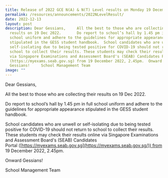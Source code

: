 ```yaml
---
title: Release of 2022 GCE N(A) & N(T) Level results on Monday 19 December 2022
permalink: /resources/announcements/2022NLevelResult/
date: 2022-12-13
layout: post
description: Dear Gessians,     All the best to those who are collecting their
  results on 19 Dec 2022.       Do report to school’s hall by 1.45 pm in full
  school uniform and adhere to the guidelines for appropriate appearance
  stipulated in the GESS student handbook.  School candidates who are unwell or
  self-isolating due to being tested positive for COVID-19 should not return to
  school to collect their results. These students may check their results online
  via Singapore Examinations and Assessment Board's (SEAB) Candidates Portal
  (https://myexams.seab.gov.sg) from 19 December 2022, 2.45pm.  Onward
  Gessians!     School Management Team
image: ""
---
```

Dear Gessians,

All the best to those who are collecting their results on 19 Dec 2022.  

Do report to school’s hall by 1.45 pm in full school uniform and adhere to the guidelines for appropriate appearance stipulated in the GESS student handbook.

School candidates who are unwell or self-isolating due to being tested positive for COVID-19 should not return to school to collect their results. These students may check their results online via Singapore Examinations and Assessment Board's (SEAB) Candidates Portal ([https://myexams.seab.gov.sg](https://myexams.seab.gov.sg/)) from 19 December 2022, 2.45pm.

Onward Gessians!

School Management Team